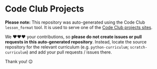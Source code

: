 # Code Club Projects

__Please note:__ This repository was auto-generated using the Code Club `lesson_format` tool. It is used to serve one of the [Code Club projects sites](http://projects.codeclub.org.uk).

We :heart::heart::heart: your contributions, so __please do not create issues or pull requests in this auto-generated repository__. Instead, locate the source repository for the relevant curriculum (e.g. `python-curriculum`; `scratch-curriculum`) and add your pull requests / issues there.

Thank you! :wink:
